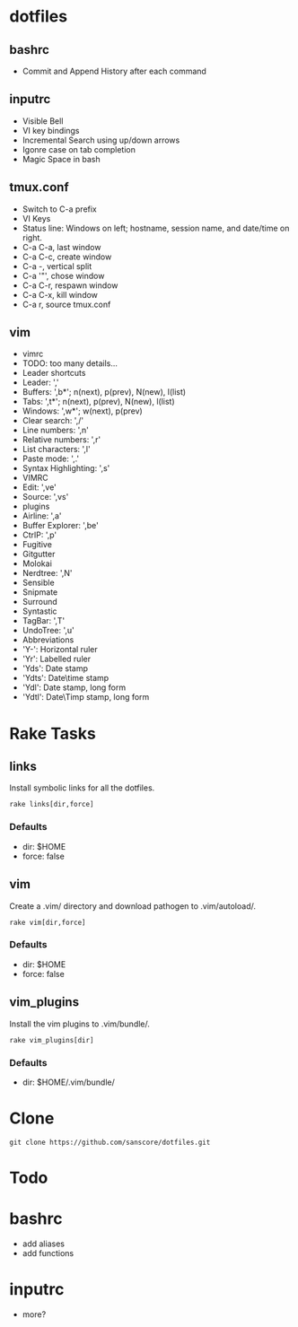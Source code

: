 # dotfiles
## bashrc
 * Commit and Append History after each command

## inputrc
 * Visible Bell
 * VI key bindings
 * Incremental Search using up/down arrows
 * Igonre case on tab completion
 * Magic Space in bash

## tmux.conf
 * Switch to C-a prefix
 * VI Keys
 * Status line: Windows on left; hostname, session name, and date/time on right.
 * C-a C-a, last window
 * C-a C-c, create window
 * C-a -, vertical split
 * C-a '"', chose window
 * C-a C-r, respawn window
 * C-a C-x, kill window
 * C-a r, source tmux.conf

## vim
 * vimrc
  * TODO: too many details...
 * Leader shortcuts
  * Leader: ','
  * Buffers: ',b*'; n(next), p(prev), N(new), l(list)
  * Tabs: ',t*'; n(next), p(prev), N(new), l(list)
  * Windows: ',w*'; w(next), p(prev)
  * Clear search: ',/'
  * Line numbers: ',n'
  * Relative numbers: ',r'
  * List characters: ',l'
  * Paste mode: ',.'
  * Syntax Highlighting: ',s'
  * VIMRC
   * Edit: ',ve'
   * Source: ',vs'
 * plugins
  * Airline: ',a'
  * Buffer Explorer: ',be'
  * CtrlP: ',p'
  * Fugitive
  * Gitgutter
  * Molokai
  * Nerdtree: ',N'
  * Sensible
  * Snipmate
  * Surround
  * Syntastic
  * TagBar: ',T'
  * UndoTree: ',u'
 * Abbreviations
  * 'Y-': Horizontal ruler
  * 'Yr': Labelled ruler
  * 'Yds': Date stamp
  * 'Ydts': Date\time stamp
  * 'Ydl': Date stamp, long form
  * 'Ydtl': Date\Timp stamp, long form

# Rake Tasks

## links
Install symbolic links for all the dotfiles.

```
rake links[dir,force]
```

### Defaults
 * dir: $HOME
 * force: false

## vim
Create a .vim/ directory and download pathogen to .vim/autoload/.

```
rake vim[dir,force]
```

### Defaults
 * dir: $HOME
 * force: false

## vim_plugins
Install the vim plugins to .vim/bundle/.

```
rake vim_plugins[dir]
```

### Defaults
 * dir: $HOME/.vim/bundle/


# Clone
```
git clone https://github.com/sanscore/dotfiles.git
```

# Todo

# bashrc
 * add aliases
 * add functions

# inputrc
  * more?
